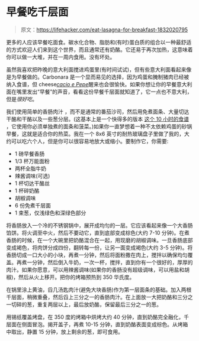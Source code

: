 # 早餐吃千层面

> 原文：<https://lifehacker.com/eat-lasagna-for-breakfast-1832020795>

更多的人应该早餐吃面食。碳水化合物、脂肪和(有时)蛋白质的组合以一种最舒适的方式欢迎人们来到这个世界，而且通常还有奶酪。它还易于再次加热，这意味着你可以做一大堆，并在一周内食用。没有坏处。



虽然我喜欢把昨晚的意大利面搅进鸡蛋里(有时间试试)，但有些意大利面看起来像是为早餐做的。Carbonara 是一个显而易见的选择，因为鸡蛋和腌制猪肉已经被纳入食谱，但 cheese[*cacio e Pepe*](https://lifehacker.com/make-perfect-cacio-e-pepe-with-the-help-of-a-stick-blen-1829758625)醒来也会很愉快。如果你想让你的早餐意大利面在嘴里发出“早餐”的声音，看看这份早餐千层面就知道了，它一点也不意大利，但是*很好吃*。

我们使用简单的香肠肉汁 ，而不是通常的番茄沙司，然后用免煮面条、大量切达干酪和干酪以及一些葱分层。(这基本上是一个快得多的版本 [这个 10 小时的食谱](https://www.foodnetwork.com/recipes/food-network-kitchen/sausage-gravy-breakfast-lasagna-3364970) ，它使用你必须单独煮的面条和菠菜。)如果你一直梦想着一种不太依赖鸡蛋的砂锅早餐，这就是适合你的热菜。我在一个 8x6 英寸的耐热玻璃盘子里做了我的，大约可以吃六个人，但是你可以很容易地放大或缩小。要制作它，你需要:

*   1 磅早餐香肠
*   1/3 杯万能面粉
*   两杯全脂牛奶
*   辣酱调味(可选)
*   1 杯切达干酪丝
*   1 杯碎奶酪
*   胡椒调味
*   6 份免煮千层面
*   1 束葱，仅浅绿色和深绿色部分

将香肠放入一个冷的不锈钢锅中，展开成均匀的一层。它应该看起来像一个大香肠馅饼。将火调至中火，然后不要动它，直到底部变成棕色(大约 7-10 分钟)。在煮香肠的时候，在一个大碗里把奶酪混合在一起，用现磨的胡椒调味。一旦香肠底部变成褐色，将肉饼分成四份，翻转每一份，让另一面变成褐色(大约 3-5 分钟)。将香肠切成一口大小的小块，再煮一分钟，然后将面粉撒在肉上，搅拌以确保均匀覆盖。再煮一分钟，然后倒入牛奶，一次一杯，搅拌，直到你有一个很好的，厚厚的肉汁。如果你愿意，可以用辣酱调味(如果你的香肠没有超级调味，可以用盐和胡椒)，然后从火上移开。把你的烤箱预热到 350 华氏度。

在锅里涂上黄油，舀几汤匙肉汁(避免大块香肠)作为第一层面条的基础。加入两根千层面，稍微重叠，然后舀上三分之一的香肠肉汁。在上面放一大把奶酪和三分之一切碎的葱，重复两层以上，最后放奶酪，保留最后三分之一的葱。

用锡纸覆盖烤盘，在 350 度的烤箱中烘烤大约 40 分钟，直到奶酪完全融化，千层面在侧面冒泡。揭开盖子，再煮 10-15 分钟，直到奶酪表面变成棕色。从烤箱中取出，静置 15 分钟，放上剩余的葱，即可食用。